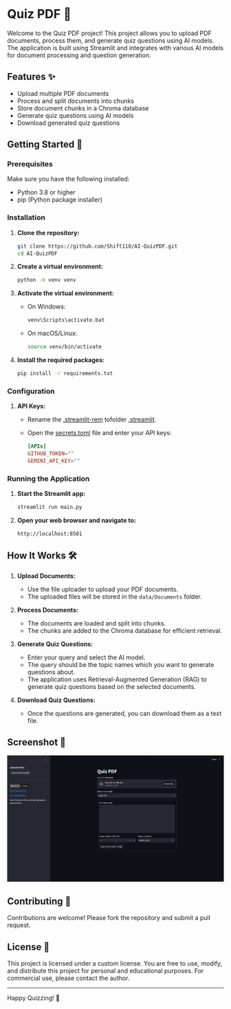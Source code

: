 # Quiz PDF 🏫

Welcome to the Quiz PDF project! This project allows you to upload PDF documents, process them, and generate quiz questions using AI models. The application is built using Streamlit and integrates with various AI models for document processing and question generation.

## Features ✨

- Upload multiple PDF documents
- Process and split documents into chunks
- Store document chunks in a Chroma database
- Generate quiz questions using AI models
- Download generated quiz questions

## Getting Started 🚀

### Prerequisites

Make sure you have the following installed:

- Python 3.8 or higher
- pip (Python package installer)

### Installation

1. **Clone the repository:**

    ```sh
    git clone https://github.com/Shift118/AI-QuizPDF.git
    cd AI-QuizPDF
    ```

2. **Create a virtual environment:**

    ```sh
    python -m venv venv
    ```

3. **Activate the virtual environment:**

    - On Windows:

        ```sh
        venv\Scripts\activate.bat
        ```

    - On macOS/Linux:

        ```sh
        source venv/bin/activate
        ```

4. **Install the required packages:**

    ```sh
    pip install -r requirements.txt
    ```

### Configuration

1. **API Keys:**

    - Rename the [.streamlit-rem](http://_vscodecontentref_/1)  tofolder [.streamlit](http://_vscodecontentref_/2).
    - Open the [secrets.toml](http://_vscodecontentref_/3) file and enter your API keys:

        ```toml
        [APIs]
        GITHUB_TOKEN=""
        GEMINI_API_KEY=""
        ```

### Running the Application

1. **Start the Streamlit app:**

    ```sh
    streamlit run main.py
    ```

2. **Open your web browser and navigate to:**

    ```
    http://localhost:8501
    ```

## How It Works 🛠️

1. **Upload Documents:**

    - Use the file uploader to upload your PDF documents.
    - The uploaded files will be stored in the `data/Documents` folder.

2. **Process Documents:**

    - The documents are loaded and split into chunks.
    - The chunks are added to the Chroma database for efficient retrieval.

3. **Generate Quiz Questions:**

    - Enter your query and select the AI model.
    - The query should be the topic names which you want to generate questions about.
    - The application uses Retrieval-Augmented Generation (RAG) to generate quiz questions based on the selected documents.

4. **Download Quiz Questions:**

    - Once the questions are generated, you can download them as a text file.

## Screenshot 📸

![Streamlit App Screenshot](Overview.png)

## Contributing 🤝

Contributions are welcome! Please fork the repository and submit a pull request.

## License 📜

This project is licensed under a custom license. You are free to use, modify, and distribute this project for personal and educational purposes. For commercial use, please contact the author.

---

Happy Quizzing! 🎉